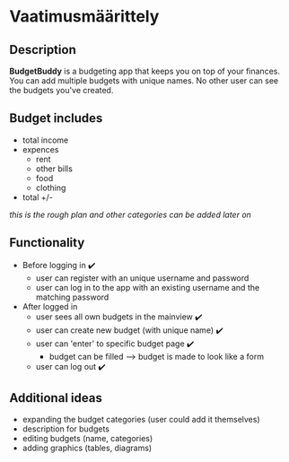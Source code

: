 # Vaatimusmäärittely

## Description

**BudgetBuddy** is a budgeting app that keeps you on top of your finances. You can add multiple budgets with unique names. No other user can see the budgets you've created.

## Budget includes

- total income
- expences
    - rent
    - other bills
    - food
    - clothing
- total +/-

*this is the rough plan and other categories can be added later on*

## Functionality

- Before logging in ✔️
    - user can register with an unique username and password
    - user can log in to the app with an existing username and the matching password
- After logged in
    - user sees all own budgets in the mainview ✔️
    - user can create new budget (with unique name) ✔️
    - user can 'enter' to specific budget page ✔️
        - budget can be filled --> budget is made to look like a form
    - user can log out ✔️

## Additional ideas

- expanding the budget categories (user could add it themselves)
- description for budgets
- editing budgets (name, categories)
- adding graphics (tables, diagrams)